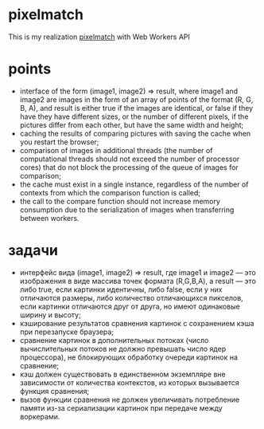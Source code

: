 # pixelmatch
This is my realization [pixelmatch](https://github.com/mapbox/pixelmatch) with Web Workers API
# points
* interface of the form (image1, image2) => result, where image1 and image2 are images in the form of an array of points of the format (R, G, B, A), and result is either true if the images are identical, or false if they have they have different sizes, or the number of different pixels, if the pictures differ from each other, but have the same width and height;
* caching the results of comparing pictures with saving the cache when you restart the browser;
* comparison of images in additional threads (the number of computational threads should not exceed the number of processor cores) that do not block the processing of the queue of images for comparison;
* the cache must exist in a single instance, regardless of the number of contexts from which the comparison function is called;
* the call to the compare function should not increase memory consumption due to the serialization of images when transferring between workers.

# задачи
* интерфейс вида (image1, image2) => result, где image1 и image2 — это изображения в виде массива точек формата (R,G,B,A), а result — это либо true, если картинки идентичны, либо false, если у них отличаются размеры, либо количество отличающихся пикселов, если картинки отличаются друг от друга, но имеют одинаковые ширину и высоту;
* кэширование результатов сравнения картинок с сохранением кэша при перезапуске браузера;
* сравнение картинок в дополнительных потоках (число вычислительных потоков не должно превышать число ядер процессора), не блокирующих обработку очереди картинок на сравнение;
* кэш должен существовать в единственном экземпляре вне зависимости от количества контекстов, из которых вызывается функция сравнения;
* вызов функции сравнения не должен увеличивать потребление памяти из-за сериализации картинок при передаче между воркерами.